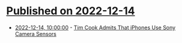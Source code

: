 # [Published on 2022-12-14](index.md)

* [2022-12-14, 10:00:00](https://apple.slashdot.org/story/22/12/14/0136245/tim-cook-admits-that-iphones-use-sony-camera-sensors?utm_source=rss1.0mainlinkanon&utm_medium=feed) - [Tim Cook Admits That iPhones Use Sony Camera Sensors](https://apple.slashdot.org/story/22/12/14/0136245/tim-cook-admits-that-iphones-use-sony-camera-sensors?utm_source=rss1.0mainlinkanon&utm_medium=feed)
